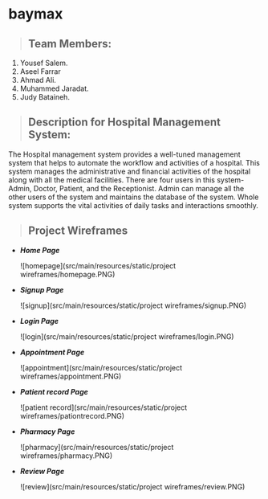 # baymax

> ## Team Members:

1. Yousef Salem.
2. Aseel Farrar
3. Ahmad Ali.
4. Muhammed Jaradat.
5. Judy Bataineh.

> ## Description for Hospital Management System:

The Hospital management system provides a well-tuned management system that helps to automate the workflow and activities of a hospital. This system manages the administrative and financial activities of the hospital along with all the medical facilities. There are four users in this system- Admin, Doctor, Patient, and the Receptionist. Admin can manage all the other users of the system and maintains the database of the system. Whole system supports the vital activities of daily tasks and interactions smoothly.

> ## Project Wireframes

* _**Home Page**_

  ![homepage](src/main/resources/static/project wireframes/homepage.PNG)

* _**Signup Page**_

  ![signup](src/main/resources/static/project wireframes/signup.PNG)

* _**Login Page**_

  ![login](src/main/resources/static/project wireframes/login.PNG)

* _**Appointment Page**_

  ![appointment](src/main/resources/static/project wireframes/appointment.PNG)

* _**Patient record Page**_

  ![patient record](src/main/resources/static/project wireframes/pationtrecord.PNG)

* _**Pharmacy Page**_

  ![pharmacy](src/main/resources/static/project wireframes/pharmacy.PNG)

* _**Review Page**_

  ![review](src/main/resources/static/project wireframes/review.PNG)
